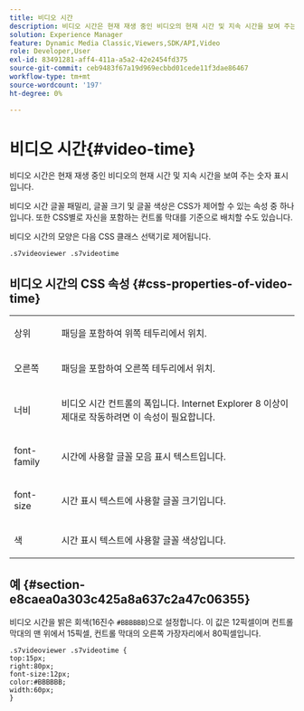 ```yaml
---
title: 비디오 시간
description: 비디오 시간은 현재 재생 중인 비디오의 현재 시간 및 지속 시간을 보여 주는 숫자 표시입니다.
solution: Experience Manager
feature: Dynamic Media Classic,Viewers,SDK/API,Video
role: Developer,User
exl-id: 83491281-aff4-411a-a5a2-42e2454fd375
source-git-commit: ceb9483f67a19d969ecbbd01cede11f3dae86467
workflow-type: tm+mt
source-wordcount: '197'
ht-degree: 0%

---
```


# 비디오 시간{#video-time}

비디오 시간은 현재 재생 중인 비디오의 현재 시간 및 지속 시간을 보여 주는 숫자 표시입니다.

<!--<a id="section_061E550C1C1D4DB2BD663A898895B38C"></a>-->

비디오 시간 글꼴 패밀리, 글꼴 크기 및 글꼴 색상은 CSS가 제어할 수 있는 속성 중 하나입니다. 또한 CSS별로 자신을 포함하는 컨트롤 막대를 기준으로 배치할 수도 있습니다.

비디오 시간의 모양은 다음 CSS 클래스 선택기로 제어됩니다.

```
.s7videoviewer .s7videotime
```

## 비디오 시간의 CSS 속성 {#css-properties-of-video-time}

<table id="table_C48C56E696304C9BAFEE71BA9EA9A174"> 
 <tbody> 
  <tr> 
   <td colname="col1"> <p> <span class="codeph"> 상위 </span> </p> </td> 
   <td colname="col2"> <p>패딩을 포함하여 위쪽 테두리에서 위치. </p> </td> 
  </tr> 
  <tr> 
   <td colname="col1"> <p> <span class="codeph"> 오른쪽 </span> </p> </td> 
   <td colname="col2"> <p>패딩을 포함하여 오른쪽 테두리에서 위치. </p> </td> 
  </tr> 
  <tr> 
   <td colname="col1"> <p> <span class="codeph"> 너비 </span> </p> </td> 
   <td colname="col2"> <p> 비디오 시간 컨트롤의 폭입니다. Internet Explorer 8 이상이 제대로 작동하려면 이 속성이 필요합니다. </p> </td> 
  </tr> 
  <tr> 
   <td colname="col1"> <p> <span class="codeph"> font-family </span> </p> </td> 
   <td colname="col2"> <p>시간에 사용할 글꼴 모음 표시 텍스트입니다. </p> </td> 
  </tr> 
  <tr> 
   <td colname="col1"> <p> <span class="codeph"> font-size </span> </p> </td> 
   <td colname="col2"> <p>시간 표시 텍스트에 사용할 글꼴 크기입니다. </p> </td> 
  </tr> 
  <tr> 
   <td colname="col1"> <p> <span class="codeph"> 색 </span> </p> </td> 
   <td colname="col2"> <p>시간 표시 텍스트에 사용할 글꼴 색상입니다. </p> </td> 
  </tr> 
 </tbody> 
</table>

## 예 {#section-e8caea0a303c425a8a637c2a47c06355}

비디오 시간을 밝은 회색(16진수 `#BBBBBB`)으로 설정합니다. 이 값은 12픽셀이며 컨트롤 막대의 맨 위에서 15픽셀, 컨트롤 막대의 오른쪽 가장자리에서 80픽셀입니다.

```
.s7videoviewer .s7videotime { 
top:15px; 
right:80px; 
font-size:12px; 
color:#BBBBBB; 
width:60px;  
}
```
